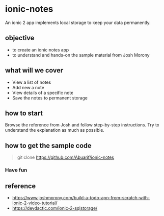 # ionic-notes
An ionic 2 app implements local storage to keep your data permanently. 

## objective
- to create an ionic notes app
- to understand and hands-on the sample material from Josh Morony

## what will we cover
- View a list of notes
- Add new a note
- View details of a specific note 
- Save the notes to permanent storage

## how to start
Browse the reference from Josh and follow step-by-step instructions.
Try to understand the explanation as much as possible.

## how to get the sample code
> git clone https://github.com/Abuarif/ionic-notes

### Have fun

## reference
- https://www.joshmorony.com/build-a-todo-app-from-scratch-with-ionic-2-video-tutorial/
- https://devdactic.com/ionic-2-sqlstorage/
